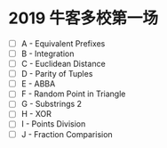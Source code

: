 # 2019 牛客多校第一场

- [ ] A - Equivalent Prefixes
- [ ] B - Integration
- [ ] C - Euclidean Distance
- [ ] D - Parity of Tuples
- [ ] E - ABBA     
- [ ] F - Random Point in Triangle
- [ ] G - Substrings 2
- [ ] H - XOR
- [ ] I - Points Division
- [ ] J - Fraction Comparision 
